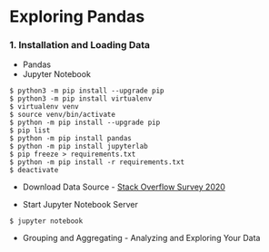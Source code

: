 # Exploring Pandas

### 1. Installation and Loading Data
* Pandas
* Jupyter Notebook
```shell
$ python3 -m pip install --upgrade pip
$ python3 -m pip install virtualenv
$ virtualenv venv
$ source venv/bin/activate
$ python -m pip install --upgrade pip
$ pip list
$ python -m pip install pandas
$ python -m pip install jupyterlab
$ pip freeze > requirements.txt
$ python -m pip install -r requirements.txt
$ deactivate
```

* Download Data Source - [Stack Overflow Survey 2020](https://insights.stackoverflow.com/survey)

* Start Jupyter Notebook Server
```shell
$ jupyter notebook
```

* Grouping and Aggregating - Analyzing and Exploring Your Data
